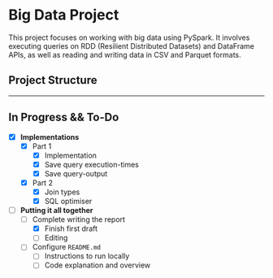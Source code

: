 # Big Data Project

This project focuses on working with big data using PySpark. It involves executing queries on RDD (Resilient Distributed Datasets) and DataFrame APIs, as well as reading and writing data in CSV and Parquet formats.

## Project Structure

---
## In Progress && To-Do

- [x] **Implementations**
    - [x] Part 1
        - [x] Implementation
        - [x] Save query execution-times 
        - [x] Save query-output
    - [x] Part 2
        - [x] Join types
        - [x] SQL optimiser
- [ ] **Putting it all together**
    - [ ] Complete writing the report
        - [x] Finish first draft
        - [ ] Editing
	- [ ] Configure `README.md`
		- [ ] Instructions to run locally	
		- [ ] Code explanation and overview
